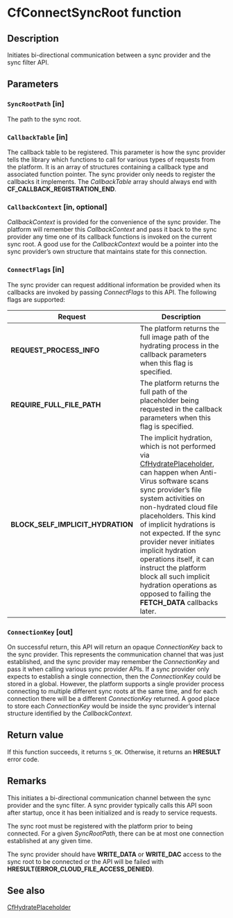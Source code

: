 # CfConnectSyncRoot function

## Description

Initiates bi-directional communication between a sync provider and the sync filter API.

## Parameters

### `SyncRootPath` [in]

The path to the sync root.

### `CallbackTable` [in]

The callback table to be registered. This parameter is how the sync provider tells the library which functions to call for various types of requests from the platform. It is an array of structures containing a callback type and associated function pointer. The sync provider only needs to register the callbacks it implements. The *CallbackTable* array should always end with **CF_CALLBACK_REGISTRATION_END**.

### `CallbackContext` [in, optional]

*CallbackContext* is provided for the convenience of the sync provider. The platform will remember this *CallbackContext* and pass it back to the sync provider any time one of its callback functions is invoked on the current sync root. A good use for the *CallbackContext* would be a pointer into the sync provider’s own structure that maintains state for this connection.

### `ConnectFlags` [in]

The sync provider can request additional information be provided when its callbacks are invoked by passing *ConnectFlags* to this API. The following flags are supported:

| Request | Description |
|--------|--------|
| **REQUEST_PROCESS_INFO** | The platform returns the full image path of the hydrating process in the callback parameters when this flag is specified. |
| **REQUIRE_FULL_FILE_PATH** | The platform returns the full path of the placeholder being requested in the callback parameters when this flag is specified. |
| **BLOCK_SELF_IMPLICIT_HYDRATION** | The implicit hydration, which is not performed via [CfHydratePlaceholder](https://learn.microsoft.com/windows/win32/api/cfapi/nf-cfapi-cfhydrateplaceholder), can happen when Anti-Virus software scans sync provider’s file system activities on non-hydrated cloud file placeholders. This kind of implicit hydrations is not expected. If the sync provider never initiates implicit hydration operations itself, it can instruct the platform block all such implicit hydration operations as opposed to failing the **FETCH_DATA** callbacks later. |

### `ConnectionKey` [out]

On successful return, this API will return an opaque *ConnectionKey* back to the sync provider. This represents the communication channel that was just established, and the sync provider may remember the *ConnectionKey* and pass it when calling various sync provider APIs. If a sync provider only expects to establish a single connection, then the *ConnectionKey* could be stored in a global. However, the platform supports a single provider process connecting to multiple different sync roots at the same time, and for each connection there will be a different *ConnectionKey* returned. A good place to store each *ConnectionKey* would be inside the sync provider’s internal structure identified by the *CallbackContext*.

## Return value

If this function succeeds, it returns `S_OK`. Otherwise, it returns an **HRESULT** error code.

## Remarks

This initiates a bi-directional communication channel between the sync provider and the sync filter. A sync provider typically calls this API soon after startup, once it has been initialized and is ready to service requests.

The sync root must be registered with the platform prior to being connected. For a given *SyncRootPath*, there can be at most one connection established at any given time.

 The sync provider should have **WRITE_DATA** or **WRITE_DAC** access to the sync root to be connected or the API will be failed with **HRESULT(ERROR_CLOUD_FILE_ACCESS_DENIED)**.

## See also

[CfHydratePlaceholder](https://learn.microsoft.com/windows/win32/api/cfapi/nf-cfapi-cfhydrateplaceholder)